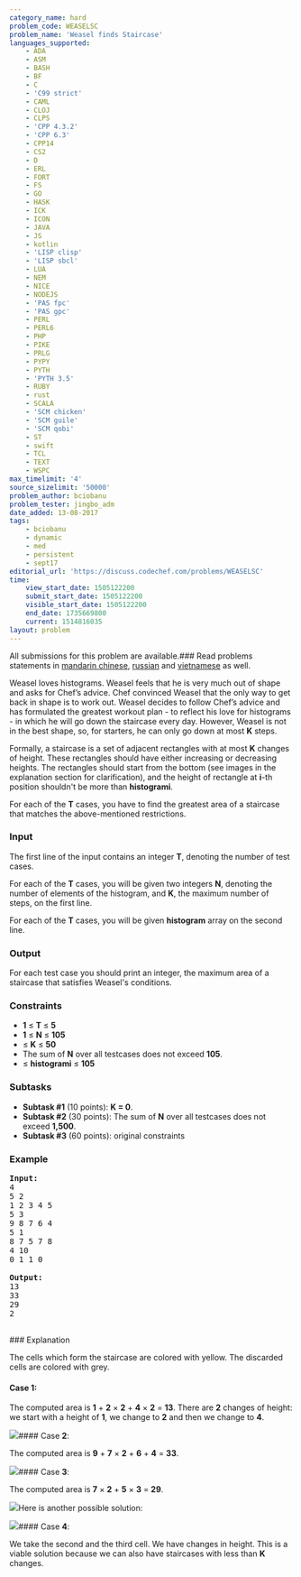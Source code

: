 ```yaml
---
category_name: hard
problem_code: WEASELSC
problem_name: 'Weasel finds Staircase'
languages_supported:
    - ADA
    - ASM
    - BASH
    - BF
    - C
    - 'C99 strict'
    - CAML
    - CLOJ
    - CLPS
    - 'CPP 4.3.2'
    - 'CPP 6.3'
    - CPP14
    - CS2
    - D
    - ERL
    - FORT
    - FS
    - GO
    - HASK
    - ICK
    - ICON
    - JAVA
    - JS
    - kotlin
    - 'LISP clisp'
    - 'LISP sbcl'
    - LUA
    - NEM
    - NICE
    - NODEJS
    - 'PAS fpc'
    - 'PAS gpc'
    - PERL
    - PERL6
    - PHP
    - PIKE
    - PRLG
    - PYPY
    - PYTH
    - 'PYTH 3.5'
    - RUBY
    - rust
    - SCALA
    - 'SCM chicken'
    - 'SCM guile'
    - 'SCM qobi'
    - ST
    - swift
    - TCL
    - TEXT
    - WSPC
max_timelimit: '4'
source_sizelimit: '50000'
problem_author: bciobanu
problem_tester: jingbo_adm
date_added: 13-08-2017
tags:
    - bciobanu
    - dynamic
    - med
    - persistent
    - sept17
editorial_url: 'https://discuss.codechef.com/problems/WEASELSC'
time:
    view_start_date: 1505122200
    submit_start_date: 1505122200
    visible_start_date: 1505122200
    end_date: 1735669800
    current: 1514816035
layout: problem
---
```

All submissions for this problem are available.### Read problems statements in [mandarin chinese](http://www.codechef.com/download/translated/SEPT17/mandarin/WEASELSC.pdf), [russian](http://www.codechef.com/download/translated/SEPT17/russian/WEASELSC.pdf) and [vietnamese](http://www.codechef.com/download/translated/SEPT17/vietnamese/WEASELSC.pdf) as well.

Weasel loves histograms. Weasel feels that he is very much out of shape and asks for Chef’s advice. Chef convinced Weasel that the only way to get back in shape is to work out. Weasel decides to follow Chef’s advice and has formulated the greatest workout plan - to reflect his love for histograms - in which he will go down the staircase every day. However, Weasel is not in the best shape, so, for starters, he can only go down at most **K** steps.

Formally, a staircase is a set of adjacent rectangles with at most **K** changes of height. These rectangles should have either increasing or decreasing heights. The rectangles should start from the bottom (see images in the explanation section for clarification), and the height of rectangle at **i**-th position shouldn't be more than **histogrami**.

For each of the **T** cases, you have to find the greatest area of a staircase that matches the above-mentioned restrictions.

### Input

The first line of the input contains an integer **T**, denoting the number of test cases.

For each of the **T** cases, you will be given two integers **N**, denoting the number of elements of the histogram, and **K**, the maximum number of steps, on the first line.

For each of the **T** cases, you will be given **histogram** array on the second line.

### Output

For each test case you should print an integer, the maximum area of a staircase that satisfies Weasel's conditions.

### Constraints

- **1** ≤ **T** ≤ **5**
- **1** ≤ **N** ≤ **105**
- ≤ **K** ≤ **50**
- The sum of **N** over all testcases does not exceed **105**.
- ≤ **histogrami** ≤ **105**

### Subtasks

- **Subtask #1** (10 points): **K = 0**.
- **Subtask #2** (30 points): The sum of **N** over all testcases does not exceed **1,500**.
- **Subtask #3** (60 points): original constraints

### Example

<pre><b>Input:</b>
4
5 2
1 2 3 4 5
5 3
9 8 7 6 4
5 1
8 7 5 7 8
4 10
0 1 1 0

<b>Output:</b>
13
33
29
2

</pre>### Explanation
The cells which form the staircase are colored with yellow. The discarded cells are colored with grey.

#### Case **1**:

The computed area is **1** + **2** × **2** + **4** × **2** = **13**. 
 There are **2** changes of height: we start with a height of **1**, we change to **2** and then we change to **4**.

![](https://codechef_shared.s3.amazonaws.com/download/upload/SEPT17/WEASELSC/example_1.png)#### Case **2**:

The computed area is **9** + **7** × **2** + **6** + **4** = **33**.

 ![](https://codechef_shared.s3.amazonaws.com/download/upload/SEPT17/WEASELSC/example_2.png)#### Case **3**:

The computed area is **7** × **2** + **5** × **3** = **29**.

 ![](https://codechef_shared.s3.amazonaws.com/download/upload/SEPT17/WEASELSC/example_3_1.png)Here is another possible solution:

![](https://codechef_shared.s3.amazonaws.com/download/upload/SEPT17/WEASELSC/example_3_2.png)#### Case **4**:

We take the second and the third cell. We have  changes in height. This is a viable solution because we can also have staircases with less than **K** changes.
